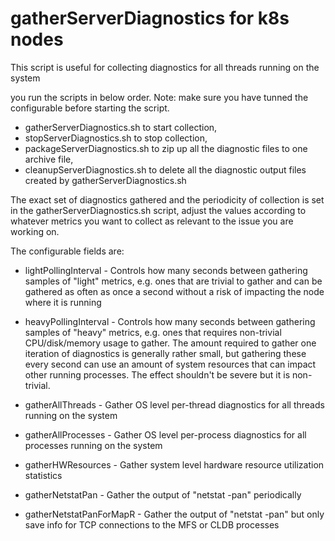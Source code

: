 # gatherServerDiagnostics for k8s nodes 
This script is useful for collecting diagnostics for all threads running on the system

you run the scripts in below order. Note: make sure you have tunned the configurable before starting the script. 
- gatherServerDiagnostics.sh to start collection, 
- stopServerDiagnostics.sh to stop collection, 
- packageServerDiagnostics.sh to zip up all the diagnostic files to one archive file, 
- cleanupServerDiagnostics.sh to delete all the diagnostic output files created by gatherServerDiagnostics.sh

The exact set of diagnostics gathered and the periodicity of collection is set in the gatherServerDiagnostics.sh script, adjust the values according to whatever metrics you want to collect as relevant to the issue you are working on.

The configurable fields are:

- lightPollingInterval - Controls how many seconds between gathering samples of "light" metrics, e.g. ones that are trivial to gather and can be gathered as often as once a second without a risk of impacting the node where it is running
- heavyPollingInterval - Controls how many seconds between gathering samples of "heavy" metrics, e.g. ones that requires non-trivial CPU/disk/memory usage to gather.  The amount required to gather one iteration of diagnostics is generally rather small, but gathering these every second can use an amount of system resources that can impact other running processes.  The effect shouldn't be severe but it is non-trivial.

- gatherAllThreads - Gather OS level per-thread diagnostics for all threads running on the system
- gatherAllProcesses - Gather OS level per-process diagnostics for all processes running on the system
- gatherHWResources - Gather system level hardware resource utilization statistics
- gatherNetstatPan - Gather the output of "netstat -pan" periodically
- gatherNetstatPanForMapR - Gather the output of "netstat -pan" but only save info for TCP connections to the MFS or CLDB processes
